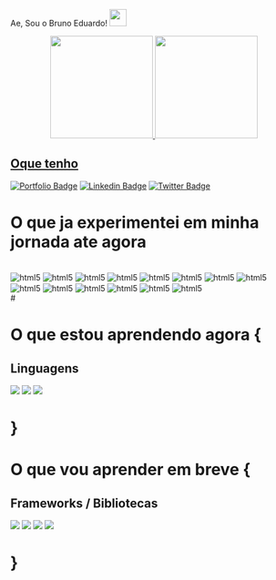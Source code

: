 Ae, Sou o Bruno Eduardo! <img src="https://raw.githubusercontent.com/kaueMarques/kaueMarques/master/hi.gif" height="30px">

<div align="center">
  <a href="https://github.com/brunoedubems">
  <img height="180em" src="https://github-readme-stats.vercel.app/api?username=brunoedubems&show_icons=true&theme=dracula&include_all_commits=true&count_private=true"/>
  <img height="180em" src="https://github-readme-stats.vercel.app/api/top-langs/?username=brunoedubems&layout=compact&langs_count=7&theme=dracula"/>
</div>
  
## Oque tenho

[![Portfolio Badge](https://img.shields.io/badge/Portfolio-9e59db?style=for-the-badge)](xxxxxxx)
[![Linkedin Badge](https://img.shields.io/badge/LinkedIn-0077B5?style=for-the-badge&logo=linkedin&logoColor=white)](https://www.linkedin.com/in/bruno-eduardo-53a0ba220)
[![Twitter Badge](https://img.shields.io/badge/Twitter-1DA1F2?style=for-the-badge&logo=twitter&logoColor=white)](xxxxx)
  

# O que ja experimentei em minha jornada ate agora 

<div style="display: inline_block"><br/>
<img align="center" alt="html5" src="https://img.shields.io/badge/HTML5-E34F26?style=for-the-badge&logo=html5&logoColor=white">
<img align="center" alt="html5" src="https://img.shields.io/badge/CSS3-1572B6?style=for-the-badge&logo=css3&logoColor=white">
<img align="center" alt="html5" src="https://img.shields.io/badge/JavaScript-323330?style=for-the-badge&logo=javascript&logoColor=F7DF1E">
<img align="center" alt="html5" src="https://img.shields.io/badge/Java-ED8B00?style=for-the-badge&logo=java&logoColor=white">
<img align="center" alt="html5" src="https://img.shields.io/badge/Bootstrap-563D7C?style=for-the-badge&logo=bootstrap&logoColor=white">
<img align="center" alt="html5" src="https://img.shields.io/badge/Yarn-2C8EBB?style=for-the-badge&logo=yarn&logoColor=white">
<img align="center" alt="html5" src="https://img.shields.io/badge/npm-CB3837?style=for-the-badge&logo=npm&logoColor=white">
<img align="center" alt="html5" src="https://img.shields.io/badge/Node.js-43853D?style=for-the-badge&logo=node-dot-js&logoColor=white">
<img align="center" alt="html5" src="https://img.shields.io/badge/Git-F05032?style=for-the-badge&logo=git&logoColor=white">
<img align="center" alt="html5" src="https://img.shields.io/badge/MySQL-00000F?style=for-the-badge&logo=mysql&logoColor=white">
<img align="center" alt="html5" src="https://img.shields.io/badge/MongoDB-4EA94B?style=for-the-badge&logo=mongodb&logoColor=white">
<img align="center" alt="html5" src="https://img.shields.io/badge/Visual_Studio_Code-0078D4?style=for-the-badge&logo=visual%20studio%20code&logoColor=white">
<img align="center" alt="html5" src="https://img.shields.io/badge/Eclipse-2C2255?style=for-the-badge&logo=eclipse&logoColor=white">
<img align="center" alt="html5" src="https://img.shields.io/badge/Figma-F24E1E?style=for-the-badge&logo=figma&logoColor=white">
</div>
  # 
  
  # O que estou aprendendo agora {
  ## Linguagens
  ![](https://img.shields.io/badge/TypeScript-007ACC?style=for-the-badge&logo=typescript&logoColor=white)
  ![](https://img.shields.io/badge/PHP-777BB4?style=for-the-badge&logo=php&logoColor=white)
   ![](https://img.shields.io/badge/Xampp-F37623?style=for-the-badge&logo=xampp&logoColor=white)
  

  # }
  
  ##
 # O que vou aprender em breve  {

  ## Frameworks / Bibliotecas
 ![](https://img.shields.io/badge/Angular-DD0031?style=for-the-badge&logo=angular&logoColor=white)
 ![](https://img.shields.io/badge/React-20232A?style=for-the-badge&logo=react&logoColor=61DAFB)
![](https://img.shields.io/badge/React_Native-20232A?style=for-the-badge&logo=react&logoColor=61DAFB)
![](https://img.shields.io/badge/firebase-ffca28?style=for-the-badge&logo=firebase&logoColor=black)  
 
   # }
